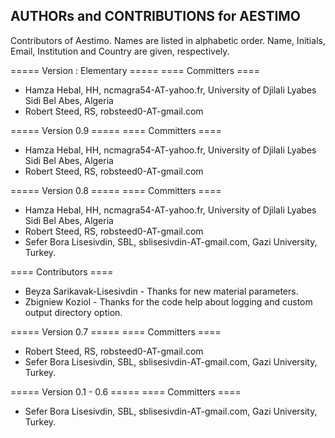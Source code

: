 AUTHORs and CONTRIBUTIONS for AESTIMO
--------------------------------
Contributors of Aestimo. Names are listed in alphabetic order. Name, Initials, Email, Institution and Country are given, respectively.

===== Version : Elementary =====
==== Committers ====
  * Hamza Hebal, HH, ncmagra54-AT-yahoo.fr, University of Djilali Lyabes Sidi Bel Abes, Algeria
  * Robert Steed, RS, robsteed0-AT-gmail.com
  
===== Version 0.9 =====
==== Committers ====
  * Hamza Hebal, HH, ncmagra54-AT-yahoo.fr, University of Djilali Lyabes Sidi Bel Abes, Algeria
  * Robert Steed, RS, robsteed0-AT-gmail.com

===== Version 0.8 =====
==== Committers ====
  * Hamza Hebal, HH, ncmagra54-AT-yahoo.fr, University of Djilali Lyabes Sidi Bel Abes, Algeria
  * Robert Steed, RS, robsteed0-AT-gmail.com
  * Sefer Bora Lisesivdin, SBL, sblisesivdin-AT-gmail.com, Gazi University, Turkey.

==== Contributors ====
  * Beyza Sarikavak-Lisesivdin - Thanks for new material parameters.
  * Zbigniew Koziol - Thanks for the code help about logging and custom output directory option.

===== Version 0.7 =====
==== Committers ====
  * Robert Steed, RS, robsteed0-AT-gmail.com
  * Sefer Bora Lisesivdin, SBL, sblisesivdin-AT-gmail.com, Gazi University, Turkey.

===== Version 0.1 - 0.6 =====
==== Committers ====
  * Sefer Bora Lisesivdin, SBL, sblisesivdin-AT-gmail.com, Gazi University, Turkey.
